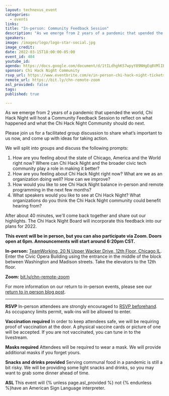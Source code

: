 ```yaml
---
layout: technexus_event
categories:
  - events
links: 
title: "In-person: Community Feedback Session"
description: "As we emerge from 2 years of a pandemic that upended the world, Chi Hack Night will host a Community Feedback Session to reflect on what happened and what the Chi Hack Night Community should do next. Please join us for a facilitated group discussion to share what’s important to us now, and come up with ideas for taking action."
speakers:
image: /images/logo/logo-star-social.jpg
image_credit: 
date: 2022-03-15T18:00:00-05:00
event_id: 484
youtube_id: 
agenda: https://docs.google.com/document/d/1tILdhghKS7wpyY89NHgEq8VMlIBp8-85UkDgRuzGNhU/edit#
sponsor: Chi Hack Night Community
rsvp_url: https://www.eventbrite.com/e/in-person-chi-hack-night-tickets-207988107027
remote_url: https://bit.ly/chn-remote-zoom
asl_provided: false
tags: 
published: true

---
```


As we emerge from 2 years of a pandemic that upended the world, Chi Hack Night will host a Community Feedback Session to reflect on what happened and what the Chi Hack Night Community should do next.

Please join us for a facilitated group discussion to share what’s important to us now, and come up with ideas for taking action.

We will split into groups and discuss the following prompts:

1. How are you feeling about the state of Chicago, America and the World right now? Where can Chi Hack Night and the broader civic tech community play a role in making it better?
2. How are you feeling about Chi Hack Night right now? What are we as an organization doing well? How can we improve?
3. How would you like to see Chi Hack Night balance in-person and remote programming in the next few months?
4. What speakers would you like to see at Chi Hack Night? What organizations do you think the Chi Hack Night community could benefit hearing from?

After about 40 minutes, we'll come back together and share out our highlights. The Chi Hack Night Board will incorporate this feedback into our plans for 2022. 

**This event will be in person, but you can also participate via Zoom. Doors open at 6pm. Announcements will start around 6:20pm CST.**

**In-person:** <a href='https://www.google.com/maps/place/TechNexus+Venture+Collaborative/@41.8835673,-87.6394085,17z/data=!3m1!4b1!4m5!3m4!1s0x880e2d5be57f04c5:0xa87e47e177660090!8m2!3d41.8835673!4d-87.6372198'>TeamWorking, 20 N Upper Wacker Drive, 12th Floor, Chicago IL</a>. Enter the Civic Opera Building using the entrance in the middle of the block between Washington and Madison streets. Take the elevators to the 12th floor.

**Zoom:** <a href='https://bit.ly/chn-remote-zoom'>bit.ly/chn-remote-zoom</a>

For more information on our return to in-person events, please see our [return to in person blog post](/blog/2021/11/09/2021-return-to-in-person.html). 


---

**RSVP** In-person attendees are strongly encouraged to [RSVP beforehand]({{page.rsvp_url}}). As occupancy limits permit, walk-ins will be allowed to enter.

**Vaccination required** In order to keep attendees safe, we will be requiring proof of vaccination at the door. A physical vaccine cards or picture of one will be accepted. If you are not vaccinated, you can tune in to the livestream.

**Masks required** Attendees will be required to wear a mask. We will provide additional masks if you forget yours.

**Snacks and drinks provided** Serving communal food in a pandemic is still a bit risky. We will be providing some light snacks and drinks, so you may want to grab some dinner ahead of time.

**ASL** This event will {% unless page.asl_provided %} not {% endunless %}have an American Sign Language interpreter.
